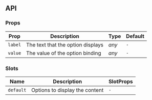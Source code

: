 ## API

### Props

| Prop | Description | Type | Default |
| --- | --- | --- | --- |
| `label` | The text that the option displays | _any_ | `-` |
| `value` | The value of the option binding | _any_ | `-` |

### Slots

| Name | Description | SlotProps |
| --- | --- | --- |
| `default` | Options to display the content | `-` |
